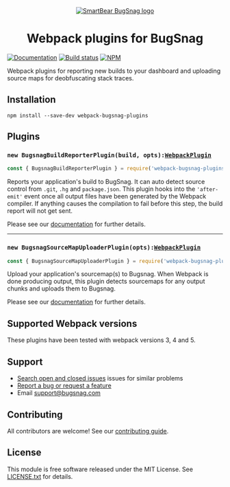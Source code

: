 <div align="center">
  <a href="https://www.bugsnag.com/platforms/javascript">
    <picture>
      <source media="(prefers-color-scheme: dark)" srcset="https://assets.smartbear.com/m/3dab7e6cf880aa2b/original/BugSnag-Repository-Header-Dark.svg">
      <img alt="SmartBear BugSnag logo" src="https://assets.smartbear.com/m/3945e02cdc983893/original/BugSnag-Repository-Header-Light.svg">
    </picture>
  </a>
  <h1>Webpack plugins for BugSnag</h1>
</div>

[![Documentation](https://img.shields.io/badge/documentation-latest-blue.svg)](https://docs.bugsnag.com/build-integrations/webpack/)
[![Build status](https://badge.buildkite.com/c91be8981b0e64213b64276b8052a728c81aae3fc493ac5d93.svg)](https://buildkite.com/bugsnag/webpack-bugsnag-plugins)
[![NPM](https://img.shields.io/npm/v/webpack-bugsnag-plugins.svg)](https://npmjs.org/package/webpack-bugsnag-plugins)

Webpack plugins for reporting new builds to your dashboard and uploading source maps for deobfuscating stack traces.

## Installation

```
npm install --save-dev webpack-bugsnag-plugins
```

## Plugins

### `new BugsnagBuildReporterPlugin(build, opts):`[`WebpackPlugin`](https://webpack.js.org/concepts/plugins/)

```js
const { BugsnagBuildReporterPlugin } = require('webpack-bugsnag-plugins')
```

Reports your application's build to BugSnag. It can auto detect source control from `.git`, `.hg` and `package.json`. This plugin hooks into the `'after-emit'` event once all output files have been generated by the Webpack compiler. If anything causes the compilation to fail before this step, the build report will not get sent.

Please see our [documentation](https://docs.bugsnag.com/build-integrations/webpack/#reporting-builds) for further details.

---

### `new BugsnagSourceMapUploaderPlugin(opts):`[`WebpackPlugin`](https://webpack.js.org/concepts/plugins/)

```js
const { BugsnagSourceMapUploaderPlugin } = require('webpack-bugsnag-plugins')
```

Upload your application's sourcemap(s) to Bugsnag. When Webpack is done producing output, this plugin detects sourcemaps for any output chunks and uploads them to Bugsnag.

Please see our [documentation](https://docs.bugsnag.com/build-integrations/webpack/#uploading-source-maps) for further details.

## Supported Webpack versions

These plugins have been tested with webpack versions 3, 4 and 5.

## Support

- [Search open and closed issues](https://github.com/bugsnag/webpack-bugsnag-plugins/issues?q=is%3Aissue) issues for similar problems
- [Report a bug or request a feature](https://github.com/bugsnag/webpack-bugsnag-plugins/issues/new)
- Email [support@bugsnag.com](mailto:support@bugsnag.com)

## Contributing

All contributors are welcome! See our [contributing guide](CONTRIBUTING.md).

## License

This module is free software released under the MIT License. See [LICENSE.txt](LICENSE.txt) for details.
